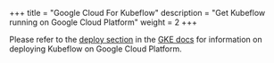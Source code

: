 +++
title = "Google Cloud For Kubeflow"
description = "Get Kubeflow running on Google Cloud Platform"
weight = 2
+++

Please refer to the [deploy section](/docs/gke/deploy/) in the [GKE docs](/docs/gke/)
for information on deploying Kubeflow on Google Cloud Platform.

